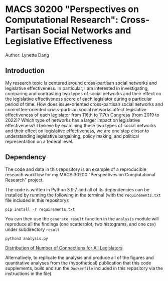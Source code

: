 # MACS 30200 "Perspectives on Computational Research": Cross-Partisan Social Networks and Legislative Effectiveness
Author: Lynette Dang
## Introduction
My research topic is centered around cross-partisan social networks and legislative effectiveness. In particular, I am interested in investigating, comparing and contrasting two types of social networks and their effect on the legislative effectiveness score of each legislator during a particular period of time: How does issue-oriented cross-partisan social networks and committee-oriented cross-partisan social networks affect legislative effectiveness of each legislator from 116th to 117th Congress (from 2019 to 2022)? Which type of networks has a larger impact on legislative effectiveness? I believe by examining these two types of social networks and their effect on legislative effectiveness, we are one step closer to understanding legislative bargaining, policy making, and political representation on a federal level. 
## Dependency
The code and data in this repository is an example of a reproducible research workflow for my MACS 30200 "Perspectives on Computational Research" project. 


The code is written in Python 3.9.7 and all of its dependencies can be installed by running the following in the terminal (with the `requirements.txt` file included in this repository):

```
pip install -r requirements.txt
```

You can then use the `generate_result` function in the `analysis` module will reproduce all the findings (one scatterplot, two histograms, and one csv) under subdirectory ```result``` 


```python
python3 analysis.py
```



[Distribution of Number of Connections for All Legislators](https://github.com/macs30200-s22/replication-materials-LynetteDang/blob/master/result/hist_conn.png)



Alternatively, to replicate the analysis and produce all of the figures and quantitative analyses from the (hypothetical) publication that this code supplements, build and run the `Dockerfile` included in this repository via the instructions in the file).
